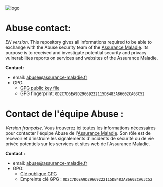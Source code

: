 ![logo](https://avatars0.githubusercontent.com/u/35814749?s=200&v=4)

# Abuse contact:
*EN version*. This repository gives all informations required to be able to exchange with the Abuse security team of the [Assurance Maladie](https://www.ameli.fr/). Its purpose is to received and investigate potential security and privacy vulnerabilites reports on services and websites of the Assurance Maladie.

**Contact:**
* email: [abuse@assurance-maladie.fr](mailto:abuse@assurance-maladie.fr)
* GPG:
  * [GPG public key file](https://github.com/AssuranceMaladieSec/abuse/blob/master/abuse-gpg-public-key.txt)
  * GPG fingerprint: `0D2C7D6EA9D29669222115DB483A86602CA63C52`

# Contact de l'équipe Abuse :
*Version française*. Vous trouverez ici toutes les informations nécessaires pour contacter l'équipe Abuse de l'[Assurance Maladie](https://www.ameli.fr/). Son rôle est de recevoir et d'instruire les signalements d'incidents de sécurité ou de vie privée potentiels sur les services et sites web de l'Assurance Maladie.

**Contact :**
* email: [abuse@assurance-maladie.fr](mailto:abuse@assurance-maladie.fr)
* GPG:
  * [Clé publique GPG](https://github.com/AssuranceMaladieSec/abuse/blob/master/abuse-gpg-public-key.txt) 
  * Empreinte clé GPG : `0D2C7D6EA9D29669222115DB483A86602CA63C52`
